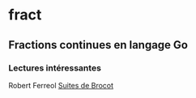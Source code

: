 # fract
## Fractions continues en langage Go

### Lectures intéressantes
Robert Ferreol [Suites de Brocot](http://mapage.noos.fr/r.ferreol/atelecharger/textes/brocot.pdf)
